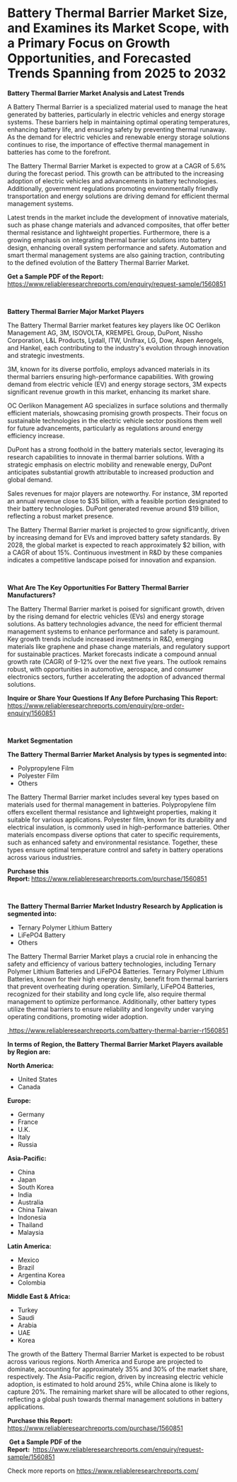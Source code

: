<p><h1>Battery Thermal Barrier Market Size, and Examines its Market Scope, with a Primary Focus on Growth Opportunities, and Forecasted Trends Spanning from 2025 to 2032</h1></p><p><strong>Battery Thermal Barrier Market Analysis and Latest Trends</strong></p>
<p><p>A Battery Thermal Barrier is a specialized material used to manage the heat generated by batteries, particularly in electric vehicles and energy storage systems. These barriers help in maintaining optimal operating temperatures, enhancing battery life, and ensuring safety by preventing thermal runaway. As the demand for electric vehicles and renewable energy storage solutions continues to rise, the importance of effective thermal management in batteries has come to the forefront.</p><p>The Battery Thermal Barrier Market is expected to grow at a CAGR of 5.6% during the forecast period. This growth can be attributed to the increasing adoption of electric vehicles and advancements in battery technologies. Additionally, government regulations promoting environmentally friendly transportation and energy solutions are driving demand for efficient thermal management systems.</p><p>Latest trends in the market include the development of innovative materials, such as phase change materials and advanced composites, that offer better thermal resistance and lightweight properties. Furthermore, there is a growing emphasis on integrating thermal barrier solutions into battery design, enhancing overall system performance and safety. Automation and smart thermal management systems are also gaining traction, contributing to the defined evolution of the Battery Thermal Barrier Market.</p></p>
<p><strong>Get a Sample PDF of the Report:&nbsp;</strong> <a href="https://www.reliableresearchreports.com/enquiry/request-sample/1560851?utm_campaign=2593&utm_medium=2&utm_source=Github&utm_content=ia&utm_term=02042025&utm_id=battery-thermal-barrier">https://www.reliableresearchreports.com/enquiry/request-sample/1560851</a></p>
<p>&nbsp;</p>
<p><strong>Battery Thermal Barrier Major Market Players</strong></p>
<p><p>The Battery Thermal Barrier market features key players like OC Oerlikon Management AG, 3M, ISOVOLTA, KREMPEL Group, DuPont, Nissho Corporation, L&L Products, Lydall, ITW, Unifrax, LG, Dow, Aspen Aerogels, and Hankel, each contributing to the industry's evolution through innovation and strategic investments.</p><p>3M, known for its diverse portfolio, employs advanced materials in its thermal barriers ensuring high-performance capabilities. With growing demand from electric vehicle (EV) and energy storage sectors, 3M expects significant revenue growth in this market, enhancing its market share.</p><p>OC Oerlikon Management AG specializes in surface solutions and thermally efficient materials, showcasing promising growth prospects. Their focus on sustainable technologies in the electric vehicle sector positions them well for future advancements, particularly as regulations around energy efficiency increase.</p><p>DuPont has a strong foothold in the battery materials sector, leveraging its research capabilities to innovate in thermal barrier solutions. With a strategic emphasis on electric mobility and renewable energy, DuPont anticipates substantial growth attributable to increased production and global demand.</p><p>Sales revenues for major players are noteworthy. For instance, 3M reported an annual revenue close to $35 billion, with a feasible portion designated to their battery technologies. DuPont generated revenue around $19 billion, reflecting a robust market presence.</p><p>The Battery Thermal Barrier market is projected to grow significantly, driven by increasing demand for EVs and improved battery safety standards. By 2028, the global market is expected to reach approximately $2 billion, with a CAGR of about 15%. Continuous investment in R&D by these companies indicates a competitive landscape poised for innovation and expansion.</p></p>
<p>&nbsp;</p>
<p><strong>What Are The Key Opportunities For Battery Thermal Barrier Manufacturers?</strong></p>
<p><p>The Battery Thermal Barrier market is poised for significant growth, driven by the rising demand for electric vehicles (EVs) and energy storage solutions. As battery technologies advance, the need for efficient thermal management systems to enhance performance and safety is paramount. Key growth trends include increased investments in R&D, emerging materials like graphene and phase change materials, and regulatory support for sustainable practices. Market forecasts indicate a compound annual growth rate (CAGR) of 9-12% over the next five years. The outlook remains robust, with opportunities in automotive, aerospace, and consumer electronics sectors, further accelerating the adoption of advanced thermal solutions.</p></p>
<p><strong>Inquire or Share Your Questions If Any Before Purchasing This Report:</strong> <a href="https://www.reliableresearchreports.com/enquiry/pre-order-enquiry/1560851?utm_campaign=2593&utm_medium=2&utm_source=Github&utm_content=ia&utm_term=02042025&utm_id=battery-thermal-barrier">https://www.reliableresearchreports.com/enquiry/pre-order-enquiry/1560851</a></p>
<p>&nbsp;</p>
<p><strong>Market Segmentation</strong></p>
<p><strong>The Battery Thermal Barrier Market Analysis by types is segmented into:</strong></p>
<p><ul><li>Polypropylene Film</li><li>Polyester Film</li><li>Others</li></ul></p>
<p><p>The Battery Thermal Barrier market includes several key types based on materials used for thermal management in batteries. Polypropylene film offers excellent thermal resistance and lightweight properties, making it suitable for various applications. Polyester film, known for its durability and electrical insulation, is commonly used in high-performance batteries. Other materials encompass diverse options that cater to specific requirements, such as enhanced safety and environmental resistance. Together, these types ensure optimal temperature control and safety in battery operations across various industries.</p></p>
<p><strong>Purchase this Report:&nbsp;</strong><a href="https://www.reliableresearchreports.com/purchase/1560851?utm_campaign=2593&utm_medium=2&utm_source=Github&utm_content=ia&utm_term=02042025&utm_id=battery-thermal-barrier">https://www.reliableresearchreports.com/purchase/1560851</a></p>
<p>&nbsp;</p>
<p><strong>The Battery Thermal Barrier Market Industry Research by Application is segmented into:</strong></p>
<p><ul><li>Ternary Polymer Lithium Battery</li><li>LiFePO4 Battery</li><li>Others</li></ul></p>
<p><p>The Battery Thermal Barrier Market plays a crucial role in enhancing the safety and efficiency of various battery technologies, including Ternary Polymer Lithium Batteries and LiFePO4 Batteries. Ternary Polymer Lithium Batteries, known for their high energy density, benefit from thermal barriers that prevent overheating during operation. Similarly, LiFePO4 Batteries, recognized for their stability and long cycle life, also require thermal management to optimize performance. Additionally, other battery types utilize thermal barriers to ensure reliability and longevity under varying operating conditions, promoting wider adoption.</p></p>
<p><a href="https://www.reliableresearchreports.com/battery-thermal-barrier-r1560851?utm_campaign=2593&utm_medium=2&utm_source=Github&utm_content=ia&utm_term=02042025&utm_id=battery-thermal-barrier">&nbsp;https://www.reliableresearchreports.com/battery-thermal-barrier-r1560851</a></p>
<p><strong>In terms of Region, the Battery Thermal Barrier Market Players available by Region are:</strong></p>
<p>
    <p> <strong> North America: </strong>
        <ul>
            <li>United States</li>
            <li>Canada</li>
        </ul>
        </p> 
    <p> <strong> Europe: </strong>
        <ul>
            <li>Germany</li>
            <li>France</li>
            <li>U.K.</li>
            <li>Italy</li>
            <li>Russia</li>
        </ul>
        </p> 
    <p> <strong> Asia-Pacific: </strong>
        <ul>
            <li>China</li>
            <li>Japan</li>
            <li>South Korea</li>
            <li>India</li>
            <li>Australia</li>
            <li>China Taiwan</li>
            <li>Indonesia</li>
            <li>Thailand</li>
            <li>Malaysia</li>
        </ul>
        </p> 
    <p> <strong> Latin America: </strong>
        <ul>
            <li>Mexico</li>
            <li>Brazil</li>
            <li>Argentina Korea</li>
            <li>Colombia</li>
        </ul>
        </p> 
    <p> <strong> Middle East & Africa: </strong>
        <ul>
            <li>Turkey</li>
            <li>Saudi</li>
            <li>Arabia</li>
            <li>UAE</li>
            <li>Korea</li>
        </ul>
    </p>
    </p>
<p><p>The growth of the Battery Thermal Barrier Market is expected to be robust across various regions. North America and Europe are projected to dominate, accounting for approximately 35% and 30% of the market share, respectively. The Asia-Pacific region, driven by increasing electric vehicle adoption, is estimated to hold around 25%, while China alone is likely to capture 20%. The remaining market share will be allocated to other regions, reflecting a global push towards thermal management solutions in battery applications.</p></p>
<p><strong>Purchase this Report: </strong><a href="https://www.reliableresearchreports.com/purchase/1560851?utm_campaign=2593&utm_medium=2&utm_source=Github&utm_content=ia&utm_term=02042025&utm_id=battery-thermal-barrier">https://www.reliableresearchreports.com/purchase/1560851</a></p>
<p>&nbsp;<strong>Get a Sample PDF of the Report:&nbsp;&nbsp;</strong><a href="https://www.reliableresearchreports.com/enquiry/request-sample/1560851?utm_campaign=2593&utm_medium=2&utm_source=Github&utm_content=ia&utm_term=02042025&utm_id=battery-thermal-barrier">https://www.reliableresearchreports.com/enquiry/request-sample/1560851</a></p>
<p><strong></strong></p>
<p>Check more reports on <a href="https://www.reliableresearchreports.com/?utm_campaign=2593&utm_medium=2&utm_source=Github&utm_content=ia&utm_term=02042025&utm_id=battery-thermal-barrier">https://www.reliableresearchreports.com/</a></p>